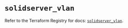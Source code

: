 # `solidserver_vlan`

Refer to the Terraform Registry for docs: [`solidserver_vlan`](https://registry.terraform.io/providers/efficientip-labs/solidserver/1.1.25/docs/resources/vlan).
